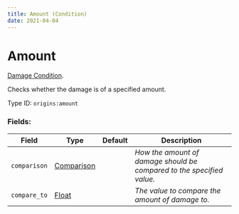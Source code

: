 ```yaml
---
title: Amount (Condition)
date: 2021-04-04
---
```

# Amount

[Damage Condition](../damage_conditions.md).

Checks whether the damage is of a specified amount.

Type ID: `origins:amount`

### Fields:

Field  | Type | Default | Description
-------|------|---------|-------------
`comparison` | [Comparison](../data_types/comparison.md) | |  _How the amount of damage should be compared to the specified value._
`compare_to` | [Float](../data_types/float.md) | | _The value to compare the amount of damage to._
